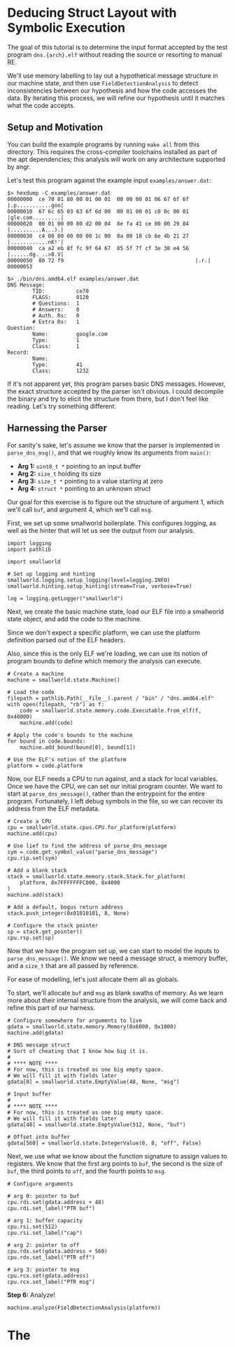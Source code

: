 # Deducing Struct Layout with Symbolic Execution

The goal of this tutorial is to determine the input format
accepted by the test program `dns.{arch}.elf`
without reading the source or resorting to manual RE.

We'll use memory labelling to lay out a hypothetical message structure
in our machine state, and then use `FieldDetectionAnalysis` to
detect inconsistencies between our hypothesis and how the code accesses the data.
By iterating this process, we will refine our hypothesis until it matches
what the code accepts.

## Setup and Motivation


You can build the example programs by running `make all` from this directory.
This requires the cross-compiler toolchains installed as part of the apt dependencies;
this analysis will work on any architecture supported by angr.

Let's test this program against the example input `examples/answer.dat`:

```
$> hexdump -C examples/answer.dat
00000000  ce 70 81 80 00 01 00 01  00 00 00 01 06 67 6f 6f  |.p...........goo|
00000010  67 6c 65 03 63 6f 6d 00  00 01 00 01 c0 0c 00 01  |gle.com.........|
00000020  00 01 00 00 00 d2 00 04  8e fa 41 ce 00 00 29 04  |..........A...).|
00000030  c4 00 00 00 00 00 1c 00  0a 00 18 cb 6e 4b 21 27  |............nK!'|
00000040  ca a2 eb 8f fc 9f 64 67  85 5f 7f cf 3e 38 e4 56  |......dg._..>8.V|
00000050  80 72 f9                                          |.r.|
00000053

$> ./bin/dns.amd64.elf examples/answer.dat
DNS Message:
        TID:          ce70
        FLAGS:        0120
        # Questions:  1
        # Answers:    0
        # Auth. Rs:   0
        # Extra Rs:   1
Question:
        Name:         google.com
        Type:         1
        Class:        1
Record:
        Name:
        Type:         41
        Class:        1232
```

If it's not apparent yet, this program parses basic DNS messages.
However, the exact structure accepted by the parser isn't obvious.
I could decompile the binary and try to elicit the structure from there,
but I don't feel like reading.  Let's try something different.

## Harnessing the Parser

For sanity's sake, let's assume we know that the parser is implemented in `parse_dns_msg()`,
and that we roughly know its arguments from `main()`:

- **Arg 1:** `uint8_t *` pointing to an input buffer
- **Arg 2:** `size_t` holding its size
- **Arg 3:** `size_t *` pointing to a value starting at zero
- **Arg 4:** `struct *` pointing to an unknown struct

Our goal for this exercise is to figure out the structure of argument 1,
which we'll call `buf`, and argument 4, which we'll call `msg`.


First, we set up some smallworld boilerplate.
This configures logging, as well as the hinter
that will let us see the output from our analysis. 

```
import logging
import pathlib

import smallworld

# Set up logging and hinting
smallworld.logging.setup_logging(level=logging.INFO)
smallworld.hinting.setup_hinting(stream=True, verbose=True)

log = logging.getLogger("smallworld")
```


Next, we create the basic machine state,
load our ELF file into a smallworld state object,
and add the code to the machine.

Since we don't expect a specific platform,
we can use the platform definition parsed out of the ELF headers.

Also, since this is the only ELF we're loading,
we can use its notion of program bounds
to define which memory the analysis can execute.

```
# Create a machine
machine = smallworld.state.Machine()

# Load the code
filepath = pathlib.Path(__file__).parent / "bin" / "dns.amd64.elf"
with open(filepath, "rb") as f:
    code = smallworld.state.memory.code.Executable.from_elf(f, 0x40000)
    machine.add(code)

# Apply the code's bounds to the machine
for bound in code.bounds:
    machine.add_bound(bound[0], bound[1])

# Use the ELF's notion of the platform
platform = code.platform
```

Now, our ELF needs a CPU to run against, and a stack for local variables.
Once we have the CPU, we can set our initial program counter.
We want to start at `parse_dns_message()`, rather than
the entrypoint for the entire program.
Fortunately, I left debug symbols in the file,
so we can recover its address from the ELF metadata.

```
# Create a CPU
cpu = smallworld.state.cpus.CPU.for_platform(platform)
machine.add(cpu)

# Use lief to find the address of parse_dns_message
sym = code.get_symbol_value("parse_dns_message")
cpu.rip.set(sym)

# Add a blank stack
stack = smallworld.state.memory.stack.Stack.for_platform(
    platform, 0x7FFFFFFFC000, 0x4000
)
machine.add(stack)

# Add a default, bogus return address
stack.push_integer(0x01010101, 8, None)

# Configure the stack pointer
sp = stack.get_pointer()
cpu.rsp.set(sp)
```

Now that we have the program set up, we can start to model the inputs to `parse_dns_message()`.
We know we need a message struct, a memory buffer, and a `size_t`
that are all passed by reference.

For ease of modelling, let's just allocate them all as globals.

To start, we'll allocate `buf` and `msg` as blank swaths of memory.
As we learn more about their internal structure from the analysis,
we will come back and refine this part of our harness.

```
# Configure somewhere for arguments to live
gdata = smallworld.state.memory.Memory(0x6000, 0x1000)
machine.add(gdata)

# DNS message struct
# Sort of cheating that I know how big it is.
#
# **** NOTE ****
# For now, this is treated as one big empty space.
# We will fill it with fields later
gdata[0] = smallworld.state.EmptyValue(48, None, "msg")

# Input buffer
#
# **** NOTE ****
# For now, this is treated as one big empty space.
# We will fill it with fields later
gdata[48] = smallworld.state.EmptyValue(512, None, "buf")

# Offset into buffer
gdata[560] = smallworld.state.IntegerValue(0, 8, "off", False)
```

Next, we use what we know about the function signature to assign values to registers.
We know that the first arg points to `buf`, the second is the size of `buf`,
the third points to `off`, and the fourth points to `msg`.

```
# Configure arguments

# arg 0: pointer to buf
cpu.rdi.set(gdata.address + 48)
cpu.rdi.set_label("PTR buf")

# arg 1: buffer capacity
cpu.rsi.set(512)
cpu.rsi.set_label("cap")

# arg 2: pointer to off
cpu.rdx.set(gdata.address + 560)
cpu.rdx.set_label("PTR off")

# arg 3: pointer to msg
cpu.rcx.set(gdata.address)
cpu.rcx.set_label("PTR msg")
```

**Step 6:** Analyze!

```
machine.analyze(FieldDetectionAnalysis(platform))
```


# The 
